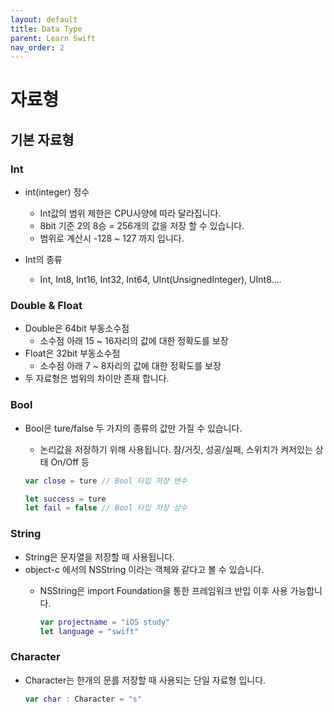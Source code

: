 ```yaml
---
layout: default
title: Data Type
parent: Learn Swift
nav_order: 2
---
```


# 자료형

## 기본 자료형

### Int
* int(integer) 정수
    * Int값의 범위 제한은 CPU사양에 따라 달라집니다.
    * 8bit 기준 2의 8승 = 256개의 값을 저장 할 수 있습니다.
    * 범위로 계산시 -128 ~ 127 까지 입니다.

* Int의 종류
    * Int, Int8, Int16, Int32, Int64, UInt(UnsignedInteger), UInt8....

### Double & Float
* Double은 64bit 부동소수점
    * 소수점 아래 15 ~ 16자리의 값에 대한 정확도를 보장
* Float은 32bit 부동소수점
    * 소수점 아래 7 ~ 8자리의 값에 대한 정확도를 보장
* 두 자료형은 범위의 차이만 존재 합니다.

### Bool
* Bool은 ture/false 두 가지의 종류의 값만 가질 수 있습니다.
    * 논리값을 저장하기 위해 사용됩니다. 참/거짓, 성공/실패, 스위치가 켜저있는 상태 On/Off 등

    ```swift
    var close = ture // Bool 타입 저장 변수

    let success = ture
    let fail = false // Bool 타입 저장 상수
    ```

### String
* String은 문자열을 저장할 때 사용됩니다.
* object-c 에서의 NSString 이라는 객체와 같다고 볼 수 있습니다.
    * NSString은 import Foundation을 통한 프레임워크 반입 이후 사용 가능합니다.

        ```swift
        var projectname = "iOS study"
        let language = "swift"
        ```

### Character
* Character는 한개의 문를 저장할 때 사용되는 단일 자료형 입니다.
    ```swift
    var char : Character = "s"
    ```
    